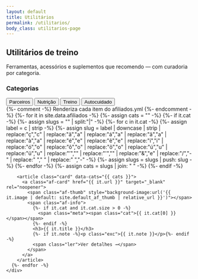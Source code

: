 ```yaml
---
layout: default
title: Utilitários
permalink: /utilitarios/
body_class: utilitarios-page
---
```


<section class="blog-header">
  <h1>Utilitários de treino</h1>
  <p>Ferramentas, acessórios e suplementos que recomendo — com curadoria por categoria.</p>
</section>

<div class="blog-layout">
  <!-- Lateral com filtros -->
  <aside class="blog-sidebar">
    <h3>Categorias</h3>
    <nav class="blog-filtros-vertical">
      <!-- Ordem fixa dos filtros -->
      <button data-filter="parceiros" class="on">Parceiros</button>
      <button data-filter="nutricao">Nutrição</button>
      <button data-filter="treino">Treino</button>
      <button data-filter="autocuidado">Autocuidado</button>
    </nav>
  </aside>

  <!-- Lista de utilitários -->
  <section class="blog-lista">
    <div class="cards">
      {%- comment -%} Renderiza cada item do afiliados.yml {%- endcomment -%}
      {%- for it in site.data.afiliados -%}
        {%- assign cats = "" -%}
        {%- if it.cat -%}
          {%- assign slugs = "" | split:"|" -%}
          {%- for c in it.cat -%}
            {%- assign label = c | strip -%}
            {%- assign slug  = label | downcase | strip
              | replace:"ç","c" | replace:"ã","a" | replace:"á","a" | replace:"â","a" | replace:"à","a"
              | replace:"é","e" | replace:"ê","e" | replace:"í","i"
              | replace:"ó","o" | replace:"ô","o" | replace:"õ","o"
              | replace:"ú","u" | replace:"ü","u"
              | replace:"’",""  | replace:"'",""
              | replace:"&","e" | replace:"/","-" | replace:"  "," " | replace:" ","-"
            -%}
            {%- assign slugs = slugs | push: slug -%}
          {%- endfor -%}
          {%- assign cats = slugs | join: " " -%}
        {%- endif -%}

        <article class="card" data-cats="{{ cats }}">
          <a class="af-card" href="{{ it.url }}" target="_blank" rel="noopener">
            <span class="af-thumb" style="background-image:url('{{ it.image | default: site.default_af_thumb | relative_url }}')"></span>
            <span class="af-info">
              {%- if it.cat and it.cat.size > 0 -%}
                <span class="meta"><span class="cat">{{ it.cat[0] }}</span></span>
              {%- endif -%}
              <h3>{{ it.title }}</h3>
              {%- if it.note -%}<p class="exc">{{ it.note }}</p>{%- endif -%}
              <span class="ler">Ver detalhes →</span>
            </span>
          </a>
        </article>
      {%- endfor -%}
    </div>
  </section>
</div>

<!-- Estilos escopados desta página -->
<style>
/* ===== /utilitarios — grade e cards (ajuste colunas + thumbs 1:1) ===== */
.utilitarios-page .blog-lista .cards{
  display:grid;
  grid-template-columns: 1fr;          /* mobile: 1 coluna */
  gap: 1rem;
}
@media (min-width: 480px){
  .utilitarios-page .blog-lista .cards{
    grid-template-columns: repeat(2, minmax(0,1fr)); /* 2 colunas já no mobile largo */
  }
}
@media (min-width: 1024px){
  .utilitarios-page .blog-lista .cards{
    grid-template-columns: repeat(3, minmax(0,1fr)); /* 3 colunas em telas grandes */
  }
}

/* Cartão “cheio” para todas as categorias */
.utilitarios-page .blog-lista .card{ border:0; background:transparent; padding:0; }
.utilitarios-page .blog-lista .card .af-card{
  display:flex; flex-direction:column; gap:.65rem;
  width:100%; height:100%; padding:.75rem;
  background:#0f0f0f; border-radius:14px; border:1px solid #1c1c1c;
}
.utilitarios-page .blog-lista .card .af-card:hover{
  transform:translateY(-3px);
  border-color:#2a2a2a; transition:.25s;
}

/* Thumb QUADRADA (1:1) no topo */
.utilitarios-page .blog-lista .card .af-thumb{
  width:100%;
  aspect-ratio: 1 / 1;                      /* visual 300x300 */
  background:#111 center/cover no-repeat;
  border-radius:12px; border:1px solid #1c1c1c;
}

/* Conteúdo */
.utilitarios-page .blog-lista .card .af-info{ display:flex; flex-direction:column; gap:.35rem; }
.utilitarios-page .blog-lista .card .meta{ display:flex; align-items:center; gap:.5rem; font-size:.9rem; opacity:.9; margin:0; }
.utilitarios-page .blog-lista .card .cat{
  background:rgba(227,197,101,.1);
  color:#e3c565; border:1px solid rgba(227,197,101,.35);
  padding:.14rem .5rem; border-radius:999px; font-weight:600;
}
.utilitarios-page .blog-lista .card h3{ margin:.2rem 0 .25rem; font-size:1.05rem; color:#fff; line-height:1.35; }
.utilitarios-page .blog-lista .card .exc{ margin:0; color:#cfcfcf; }
.utilitarios-page .blog-lista .card .ler{ color:#d62828; font-weight:700; margin-top:.2rem; }
.utilitarios-page .blog-lista .card:hover .ler{ color:#ff4040; }

/* Sem “grid-column: 1/-1” para parceiros: entram na mesma grade dos demais */
</style>

<!-- Filtro por categoria + fallback da classe no body -->
<script>
(function(){
  // garante a classe no body mesmo se o layout não usar body_class
  document.addEventListener('DOMContentLoaded', function(){
    document.body.classList.add('utilitarios-page');
  });

  const cards = Array.from(document.querySelectorAll('.card[data-cats]'));
  const btns  = Array.from(document.querySelectorAll('.blog-filtros-vertical [data-filter]'));

  function applyFilter(slug){
    const f = (slug || '').toLowerCase();
    cards.forEach(c=>{
      const cats = (c.dataset.cats || '').toLowerCase().split(' ').filter(Boolean);
      c.style.display = (!f || cats.includes(f)) ? '' : 'none';
    });
  }

  btns.forEach(btn=>{
    btn.addEventListener('click', ()=>{
      btns.forEach(b=>b.classList.remove('on'));
      btn.classList.add('on');
      applyFilter(btn.dataset.filter);
    });
  });

  // filtro inicial: Parceiros
  const initial = 'parceiros';
  const startBtn = btns.find(b => (b.dataset.filter||'').toLowerCase() === initial);
  if (startBtn) {
    btns.forEach(b=>b.classList.remove('on'));
    startBtn.classList.add('on');
  }
  applyFilter(initial);
})();
</script>

